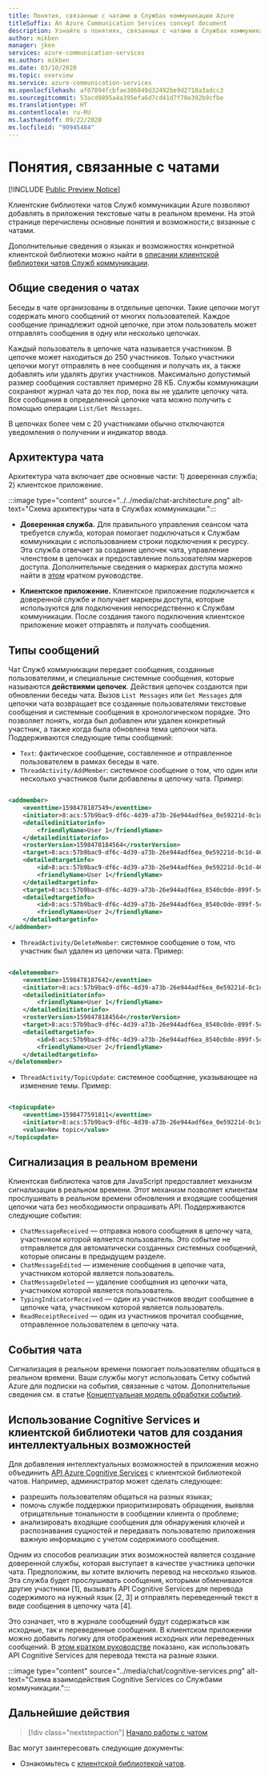 ```yaml
---
title: Понятия, связанные с чатами в Службах коммуникации Azure
titleSuffix: An Azure Communication Services concept document
description: Узнайте о понятиях, связанных с чатами в Службах коммуникации.
author: mikben
manager: jken
services: azure-communication-services
ms.author: mikben
ms.date: 03/10/2020
ms.topic: overview
ms.service: azure-communication-services
ms.openlocfilehash: af07894fcbfae386849d32492be9d2718a3adcc3
ms.sourcegitcommit: 53acd9895a4a395efa6d7cd41d7f78e392b9cfbe
ms.translationtype: HT
ms.contentlocale: ru-RU
ms.lasthandoff: 09/22/2020
ms.locfileid: "90945484"
---
```

# <a name="chat-concepts"></a>Понятия, связанные с чатами

[!INCLUDE [Public Preview Notice](../../includes/public-preview-include.md)]

Клиентские библиотеки чатов Служб коммуникации Azure позволяют добавлять в приложения текстовые чаты в реальном времени. На этой странице перечислены основные понятия и возможности,с вязанные с чатами.

Дополнительные сведения о языках и возможностях конкретной клиентской библиотеки можно найти в [описании клиентской библиотеки чатов Служб коммуникации](./sdk-features.md).

## <a name="chat-overview"></a>Общие сведения о чатах 

Беседы в чате организованы в отдельные цепочки. Такие цепочки могут содержать много сообщений от многих пользователей. Каждое сообщение принадлежит одной цепочке, при этом пользователь может отправлять сообщения в одну или несколько цепочках. 

Каждый пользователь в цепочке чата называется участником. В цепочке может находиться до 250 участников. Только участники цепочки могут отправлять в нее сообщения и получать их, а также добавлять или удалять других участников. Максимально допустимый размер сообщения составляет примерно 28 КБ. Службы коммуникации сохраняют журнал чата до тех пор, пока вы не удалите цепочку чата. Все сообщения в определенной цепочке чата можно получить с помощью операции `List/Get Messages`.

В цепочках более чем с 20 участниками обычно отключаются уведомления о получении и индикатор ввода. 

## <a name="chat-architecture"></a>Архитектура чата

Архитектура чата включает две основные части: 1) доверенная служба; 2) клиентское приложение.

:::image type="content" source="../../media/chat-architecture.png" alt-text="Схема архитектуры чата в Службах коммуникации.":::

 - **Доверенная служба.** Для правильного управления сеансом чата требуется служба, которая помогает подключаться к Службам коммуникации с использованием строки подключения к ресурсу. Эта служба отвечает за создание цепочек чата, управление членством в цепочках и предоставление пользователям маркеров доступа. Дополнительные сведения о маркерах доступа можно найти в [этом](../../quickstarts/access-tokens.md) кратком руководстве.

 - **Клиентское приложение.**  Клиентское приложение подключается к доверенной службе и получает маркеры доступа, которые используются для подключения непосредственно к Службам коммуникации. После создания такого подключения клиентское приложение может отправлять и получать сообщения.
    
## <a name="message-types"></a>Типы сообщений

Чат Служб коммуникации передает сообщения, созданные пользователями, и специальные системные сообщения, которые называются **действиями цепочек**. Действия цепочек создаются при обновлении беседы чата. Вызов `List Messages` или `Get Messages` для цепочки чата возвращает все созданные пользователями текстовые сообщения и системные сообщения в хронологическом порядке. Это позволяет понять, когда был добавлен или удален конкретный участник, а также когда была обновлена тема цепочки чата. Поддерживаются следующие типы сообщений:  

 - `Text`: фактическое сообщение, составленное и отправленное пользователем в рамках беседы в чате. 
 - `ThreadActivity/AddMember`: системное сообщение о том, что один или несколько участников были добавлены в цепочку чата. Пример:

```xml

<addmember>
    <eventtime>1598478187549</eventtime>
    <initiator>8:acs:57b9bac9-df6c-4d39-a73b-26e944adf6ea_0e59221d-0c1d-46ae-9544-c963ce56c10b</initiator>
    <detailedinitiatorinfo>
        <friendlyName>User 1</friendlyName>
    </detailedinitiatorinfo>
    <rosterVersion>1598478184564</rosterVersion>
    <target>8:acs:57b9bac9-df6c-4d39-a73b-26e944adf6ea_0e59221d-0c1d-46ae-9544-c963ce56c10b</target>
    <detailedtargetinfo>
        <id>8:acs:57b9bac9-df6c-4d39-a73b-26e944adf6ea_0e59221d-0c1d-46ae-9544-c963ce56c10b</id>
        <friendlyName>User 1</friendlyName>
    </detailedtargetinfo>
    <target>8:acs:57b9bac9-df6c-4d39-a73b-26e944adf6ea_8540c0de-899f-5cce-acb5-3ec493af3800</target>
    <detailedtargetinfo>
        <id>8:acs:57b9bac9-df6c-4d39-a73b-26e944adf6ea_8540c0de-899f-5cce-acb5-3ec493af3800</id>
        <friendlyName>User 2</friendlyName>
    </detailedtargetinfo>
</addmember>

```  

- `ThreadActivity/DeleteMember`: системное сообщение о том, что участник был удален из цепочки чата. Пример:

```xml

<deletemember>
    <eventtime>1598478187642</eventtime>
    <initiator>8:acs:57b9bac9-df6c-4d39-a73b-26e944adf6ea_0e59221d-0c1d-46ae-9544-c963ce56c10b</initiator>
    <detailedinitiatorinfo>
        <friendlyName>User 1</friendlyName>
    </detailedinitiatorinfo>
    <rosterVersion>1598478184564</rosterVersion>
    <target>8:acs:57b9bac9-df6c-4d39-a73b-26e944adf6ea_8540c0de-899f-5cce-acb5-3ec493af3800</target>
    <detailedtargetinfo>
        <id>8:acs:57b9bac9-df6c-4d39-a73b-26e944adf6ea_8540c0de-899f-5cce-acb5-3ec493af3800</id>
        <friendlyName>User 2</friendlyName>
    </detailedtargetinfo>
</deletemember>

```

- `ThreadActivity/TopicUpdate`: системное сообщение, указывающее на изменение темы. Пример:

```xml

<topicupdate>
    <eventtime>1598477591811</eventtime>
    <initiator>8:acs:57b9bac9-df6c-4d39-a73b-26e944adf6ea_0e59221d-0c1d-46ae-9544-c963ce56c10b</initiator>
    <value>New topic</value>
</topicupdate>

```

## <a name="real-time-signaling"></a>Сигнализация в реальном времени 

Клиентская библиотека чатов для JavaScript предоставляет механизм сигнализации в реальном времени. Этот механизм позволяет клиентам прослушивать в реальном времени обновления и входящие сообщения цепочки чата без необходимости опрашивать API. Поддерживаются следующие события:

 - `ChatMessageReceived` — отправка нового сообщения в цепочку чата, участником которой является пользователь. Это событие не отправляется для автоматически созданных системных сообщений, которые описаны в предыдущем разделе.  
 - `ChatMessageEdited` — изменение сообщения в цепочке чата, участником которой является пользователь. 
 - `ChatMessageDeleted` — удаление сообщения из цепочки чата, участником которой является пользователь. 
 - `TypingIndicatorReceived` — один из участников вводит сообщение в цепочке чата, участником которой является пользователь. 
 - `ReadReceiptReceived` — один из участников прочитал сообщение, отправленное пользователем в цепочку чата. 

## <a name="chat-events"></a>События чата 

Сигнализация в реальном времени помогает пользователям общаться в реальном времени. Ваши службы могут использовать Сетку событий Azure для подписки на события, связанные с чатом. Дополнительные сведения см. в статье [Концептуальная модель обработки событий](../event-handling.md).

## <a name="using-cognitive-services-with-chat-client-library-to-enable-intelligent-features"></a>Использование Cognitive Services и клиентской библиотеки чатов для создания интеллектуальных возможностей

Для добавления интеллектуальных возможностей в приложения можно объединить [API Azure Cognitive Services](https://docs.microsoft.com/azure/cognitive-services/) с клиентской библиотекой чатов. Например, администратор может сделать следующее:

- разрешить пользователям общаться на разных языках; 
- помочь службе поддержки приоритизировать обращения, выявляя отрицательные тональности в сообщении клиента о проблеме;
- анализировать входящие сообщения для обнаружения ключей и распознавания сущностей и передавать пользователю приложения важную информацию с учетом содержимого сообщения.

Одним из способов реализации этих возможностей является создание доверенной службы, которая выступает в качестве участника цепочки чата. Предположим, вы хотите включить перевод на несколько языков. Эта служба будет прослушивать сообщения, которыми обмениваются другие участники [1], вызывать API Cognitive Services для перевода содержимого на нужный язык [2, 3] и отправлять переведенный текст в виде сообщения в цепочку чата [4]. 

Это означает, что в журнале сообщений будут содержаться как исходные, так и переведенные сообщения. В клиентском приложении можно добавить логику для отображения исходных или переведенных сообщений. В [этом кратком руководстве](https://docs.microsoft.com/azure/cognitive-services/translator/quickstart-translate) показано, как использовать API Cognitive Services для перевода текста на разные языки. 

:::image type="content" source="../media/chat/cognitive-services.png" alt-text="Схема взаимодействия Cognitive Services со Службами коммуникации.":::

## <a name="next-steps"></a>Дальнейшие действия

> [!div class="nextstepaction"]
> [Начало работы с чатом](../../quickstarts/chat/get-started.md)

Вас могут заинтересовать следующие документы:

- Ознакомьтесь с [клиентской библиотекой чатов](sdk-features.md).
